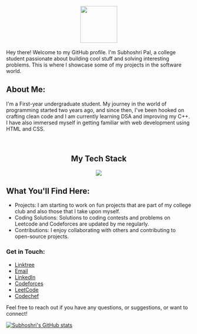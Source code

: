 <div id="header" align="center">
  <img src="https://i.giphy.com/media/v1.Y2lkPTc5MGI3NjExcnBqZm9zZjU3ZjQ3ZnFhNzQ3dXQyNnd6NHR5MnVsc2FndW5wbjVuZiZlcD12MV9pbnRlcm5hbF9naWZfYnlfaWQmY3Q9cw/WIQ0N0OUvei1OW1h9Z/giphy.gif" width="100"/>
</div>
<br>
Hey there! Welcome to my GitHub profile. I'm Subhoshri Pal, a college student passionate about building cool stuff and solving interesting problems. This is where I showcase some of my projects in the software world.

## About Me:

I'm a First-year undergraduate student. My journey in the world of programming started two years ago, and since then, I've been hooked on crafting clean code and I am currently learning DSA and improving my C++. I have also immersed myself in getting familiar with web development using HTML and CSS. 

<br>
<h2 align="center"> My Tech Stack </h2>
<p align="center">
  <a href="https://skillicons.dev">
    <img src="https://skillicons.dev/icons?i=c,cpp,py,html,css" />
  </a>
</p>

## What You'll Find Here:

- Projects: I am starting to work on fun projects that are part of my college club and also those that I take upon myself.
- Coding Solutions: Solutions to coding contests and problems on Leetcode and Codeforces are updated by me regularly.
- Contributions: I enjoy collaborating with others and contributing to open-source projects.

### Get in Touch:

<!-- <div id="badges">
  <img src="https://img.shields.io/badge/C++-blue?style=for-the-badge&logo=cpp&logoColor=white" alt="C++ Badge"/>
  <img src="https://img.shields.io/badge/Python-red?style=for-the-badge&logo=python&logoColor=white" alt="Python Badge"/>
  <img src="https://img.shields.io/badge/Machine Learning-purple?style=for-the-badge" alt="Machine Learning Badge"/>
</div> --->

- [Linktree](https://linktr.ee/subhoshri)
- [Email](subhoshripal@gmail.com)
- [LinkedIn](https://www.linkedin.com/in/subhoshri-pal2005/)
- [Codeforces](https://codeforces.com/profile/Subhoshripal)
- [LeetCode](https://leetcode.com/u/Cordelia720/)
- [Codechef](https://www.codechef.com/users/subhoshripal)

Feel free to reach out if you have any questions, or suggestions, or want to connect!


[![Subhoshri's GitHub stats](https://github-readme-stats.vercel.app/api?username=Subhoshri&show_icons=true&theme=radical&rank_icon=github)](https://github.com/Subhoshri/github-readme-stats)

<!---
Subhoshri/Subhoshri is a ✨ special ✨ repository because its `README.md` (this file) appears on your GitHub profile.
You can click the Preview link to take a look at your changes.
--->
